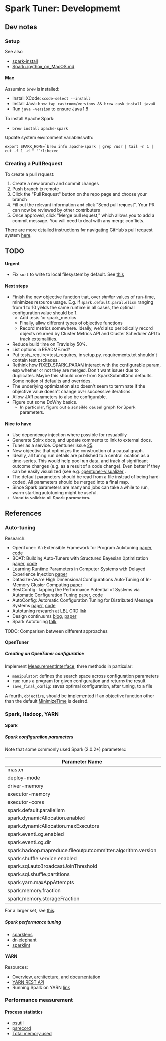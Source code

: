 # Spark Tuner: Developmemt

## Dev notes

### Setup

See also
* [spark-install](https://github.com/zipfian/spark-install)
* [Spark+ipython_on_MacOS.md](https://gist.github.com/ololobus/4c221a0891775eaa86b0)

#### Mac

Assuming `brew` is installed:

* Install XCode: `xcode-select --install`
* Install Java: `brew tap caskroom/versions && brew cask install java8`
* Run `java -version` to ensure Java 1.8

To install Apache Spark:

* `brew install apache-spark`

Update system environment variables with:

```
export SPARK_HOME=`brew info apache-spark | grep /usr | tail -n 1 | cut -f 1 -d " "`/libexec
```

### Creating a Pull Request

To create a pull request:
1. Create a new branch and commit changes
2. Push branch to remote
3. Click the "Pull Request" button on the repo page and choose your branch
4. Fill out the relevant information and click "Send pull request". Your PR can now be reviewed by other contributers
5. Once approved, click "Merge pull request," which allows you to add a commit message. You will need to deal with any merge conflicts.

There are more detailed instructions for navigating GitHub's pull request system [here](https://yangsu.github.io/pull-request-tutorial/).

## TODO

#### Urgent
* Fix `sort` to write to local filesystem by default. See 
  [this](https://stackoverflow.com/questions/27299923/how-to-load-local-file-in-sc-textfile-instead-of-hdfs)

#### Next steps
* Finish the new objective function that, over _similar_ values of run-time, minimizes
  resource usage. E.g. if `spark.default.parallelism` ranging from 1 to 10 yields the 
  same runtime in all cases, the optimal configuration value should be 1.
  * Add tests for spark_metrics
  * Finally, allow different types of objective functions
  * Record metrics somewhere. Ideally, we'd also periodically record objects returned
  by Cluster Metrics API and Cluster Scheduler API to track externalities.
* Reduce build time on Travis by 50%. 
* List options in README.md?
* Put tests_require=test_requires, in setup.py. requirements.txt shouldn't contain
  test packages.
* Rethink how FIXED_SPARK_PARAM interact with the configurable param, esp whether
  or not they are merged. Don't want issues due to duplicates. Maybe this should
  come from SparkSubmitCmd defaults. Some notion of defaults and overrides.
* The underlying optimization also doesn't seem to terminate if the objective
  value doesn't change over successive iterations.
* Allow JAR parameters to also be configurable.  
* Figure out some DoWhy basics. 
  * In particular, figure out a sensible causal graph for Spark parameters.

#### Nice to have
* Use dependency injection where possible for resuability
* Generate Spinx docs, and update comments to link to external docs. 
* Tuner as a service. Opentuner issue [25](https://github.com/jansel/opentuner/issues/25).
* New objective that optimizes the construction of a causal graph.
* Ideally, all tuning run details are published to a central location as a time-series.
  This would help pool run data, and track of significant outcome changes (e.g. as a result
  of a code change). Even better if they can be easily visualized (see e.g. 
[opentuner-visualizer](https://github.com/danula/opentuner-visualizer)).
* The default parameters should be read from a file instead of being hard-coded. All
  parameters should be merged into a final map.
* Since Spark parameters are many and jobs can take a while to run, warm starting
  autotuning might be useful.
* Need to validate all Spark parameters.

## References

### Auto-tuning

Research:
* OpenTuner: An Extensible Framework for Program Autotuning 
[paper](groups.csail.mit.edu/commit/papers/2014/ansel-pact14-opentuner.pdf),
[code](https://github.com/jansel/opentuner)
* BOAT: Building Auto-Tuners with Structured Bayesian Optimization 
[paper](https://www.cl.cam.ac.uk/~mks40/pubs/www_2017.pdf), 
[code](https://github.com/VDalibard/BOAT)
* Learning Runtime Parameters in Computer Systems with Delayed Experience Injection 
[paper](https://www.cl.cam.ac.uk/~mks40/pubs/nips_drl_2016.pdf)
* Datasize-Aware High Dimensional Configurations Auto-Tuning of In-Memory Cluster Computing
[paper](alchem.usc.edu/portal/static/download/dac.pdf)
* BestConfig: Tapping the Performance Potential of Systems via Automatic Configuration Tuning
[paper](https://arxiv.org/abs/1710.03439),
[code](https://github.com/zhuyuqing/bestconf)
* AutoConfig: Automatic Configuration Tuning for Distributed Message Systems
[paper](web.cs.ucdavis.edu/~liu/paper/ASE18Bao.pdf),
[code](https://github.com/sselab/autoconfig)
* Autotuning research at LBL CRD 
[link](http://crd.lbl.gov/departments/computer-science/PAR/research/autotuning/)
* Design continuums 
[blog](https://blog.acolyer.org/2019/01/21/design-continuums-and-the-path-toward-self-designing-key-value-stores-that-know-and-learn/),
[paper](https://stratos.seas.harvard.edu/publications/design-continuums-and-path-toward-self-designing-key-value-stores-know-and)
* Spark Autotuning 
[talk](https://databricks.com/session/spark-autotuning)

TODO: Comparison between different approaches

####  OpenTuner 

##### Creating an OpenTuner configuration

Implement [MeasurementInterface](https://github.com/jansel/opentuner/blob/c9db469889b9b504d1f7affe2374b2750adafe88/opentuner/measurement/interface.py),
three methods in particular:
* `manipulator`: defines the search space across configuration parameters
* `run`: runs a program for given configuration and returns the result
* `save_final_config`: saves optimal configuration, after tuning, to a file

A fourth, `objective`, should be implemented if an objective function other than the default
[MinimizeTime](https://github.com/jansel/opentuner/blob/c9db469889b9b504d1f7affe2374b2750adafe88/opentuner/search/objective.py)
is desired.

### Spark, Hadoop, YARN 

#### Spark 

##### Spark configuration parameters 

Note that some commonly used Spark (2.0.2+) parameters:

|Parameter Name|Direct?|Sample Value|
|--------------|-------|------------|
|master|Yes|yarn|
|deploy-mode|Yes|cluster|
|driver-memory|Yes|10G|
|executor-memory|Yes|20G|
|executor-cores|Yes|4|
|spark.default.parallelism|No|100|
|spark.dynamicAllocation.enabled|No|true|
|spark.dynamicAllocation.maxExecutors|No|10|
|spark.eventLog.enabled|No|true|
|spark.eventLog.dir|No|hdfs:///var/log/spark/apps|
|spark.hadoop.mapreduce.fileoutputcommitter.algorithm.version|No|2|
|spark.shuffle.service.enabled|No|true|
|spark.sql.autoBroadcastJoinThreshold|No|-1|
|spark.sql.shuffle.partitions|No|100|
|spark.yarn.maxAppAttempts|No|1|
|spark.memory.fraction|No|0.6|
|spark.memory.storageFraction|No|0.5|

For a larger set, see 
[this](https://spark.apache.org/docs/2.4.0/configuration.html).

##### Spark performance tuning

* [sparklens](https://github.com/umayrh/sparklens)
* [dr-elephant](https://github.com/linkedin/dr-elephant)
* [sparklint](https://github.com/groupon/sparklint)

#### YARN

Resources:
* [Overview](https://hortonworks.com/apache/yarn/), 
  [architecture](http://hadoop.apache.org/docs/current/hadoop-yarn/hadoop-yarn-site/YARN.html), and
  [documentation](http://hadoop.apache.org/docs/current/)
* [YARN REST API](http://hadoop.apache.org/docs/current/hadoop-yarn/hadoop-yarn-site/WebServicesIntro.html)
* Running Spark on YARN [link](https://spark.apache.org/docs/latest/running-on-yarn.html) 

### Performance measurement

#### Process statistics

* [psutil](https://psutil.readthedocs.io)
* [psrecord](https://github.com/astrofrog/psrecord)
* [Total memory used](https://stackoverflow.com/questions/938733/total-memory-used-by-python-process)
